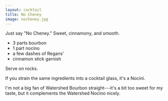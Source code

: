 ```yaml
---
layout: cocktail
title: No Cheney
image: nocheney.jpg
---
```

Just say "No Cheney." Sweet, cinnamony, and smooth.

  *  3 parts bourbon
  *  1 part nocino
  *  a few dashes of Regans'
  *  cinnamon stick garnish

Serve on rocks.

If you strain the same ingredients into a cocktail glass, it's a Nocini.

I'm not a big fan of Watershed Bourbon straight---it's a bit too sweet for my
taste, but it complements the Watershed Nocino nicely.

